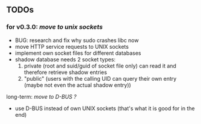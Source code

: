 ## TODOs

### for v0.3.0: *move to unix sockets*
- BUG: research and fix why sudo crashes libc now
- move HTTP service requests to UNIX sockets
- implement own socket files for different databases
- shadow database needs 2 socket types:
  1. private (root and suid/guid of socket file only) can read it and therefore retrieve shadow entries
  2. "public" (users with the calling UID can query their own entry (maybe not even the actual shadow entry))

long-term: *move to D-BUS ?*
- use D-BUS instead of own UNIX sockets (that's what it is good for in the end)
